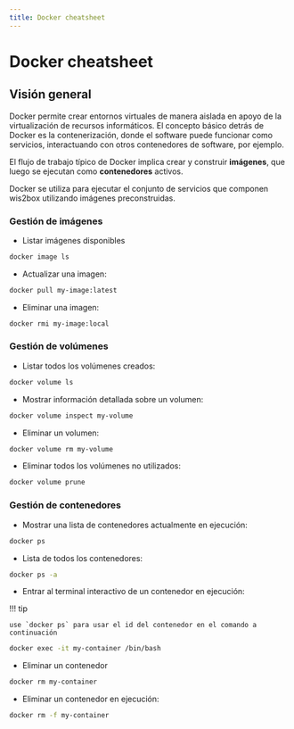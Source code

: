 ```yaml
---
title: Docker cheatsheet
---
```


# Docker cheatsheet

## Visión general

Docker permite crear entornos virtuales de manera aislada en apoyo de la virtualización de recursos informáticos. El concepto básico detrás de Docker es la contenerización, donde el software puede funcionar como servicios, interactuando con otros contenedores de software, por ejemplo.

El flujo de trabajo típico de Docker implica crear y construir **imágenes**, que luego se ejecutan como **contenedores** activos.

Docker se utiliza para ejecutar el conjunto de servicios que componen wis2box utilizando imágenes preconstruidas.

### Gestión de imágenes

* Listar imágenes disponibles

```bash
docker image ls
```

* Actualizar una imagen:

```bash
docker pull my-image:latest
```

* Eliminar una imagen:

```bash
docker rmi my-image:local
```

### Gestión de volúmenes

* Listar todos los volúmenes creados:

```bash
docker volume ls
```

* Mostrar información detallada sobre un volumen:

```bash
docker volume inspect my-volume
```

* Eliminar un volumen:

```bash
docker volume rm my-volume
```

* Eliminar todos los volúmenes no utilizados:

```bash
docker volume prune
```

### Gestión de contenedores

* Mostrar una lista de contenedores actualmente en ejecución:

```bash
docker ps
```

* Lista de todos los contenedores:

```bash
docker ps -a
```

* Entrar al terminal interactivo de un contenedor en ejecución:


!!! tip

    use `docker ps` para usar el id del contenedor en el comando a continuación

```bash
docker exec -it my-container /bin/bash
```

* Eliminar un contenedor

```bash
docker rm my-container
```

* Eliminar un contenedor en ejecución:

```bash
docker rm -f my-container
```